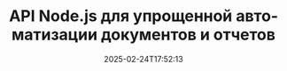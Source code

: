 ---
############################# Static ############################
layout: "landing"
date: 2025-02-24T17:52:13
draft: false

lang: ru
product: "Assembly"
product_tag: "assembly"
platform: "Node.js via Java"
platform_tag: "nodejs-java"

############################# Drop-down ############################
supported_platforms:
  items:
    # supported_platforms loop
    - title: ".NET"
      tag: "net"
    # supported_platforms loop
    - title: "Java"
      tag: "java"
    # supported_platforms loop
    - title: "Node.js"
      tag: "nodejs-java"

############################# Head ############################
head_title: "Инструментарий Node.js для создания, автоматизации и настройки документов"
head_description: "Библиотека Node.js для автоматизации рабочих процессов с документами. Генерируйте файлы PDF, Word, Excel, PowerPoint, HTML и электронную почту из своих шаблонов."

############################# Header ############################
title: "API Node.js для упрощенной автоматизации документов и отчетов"
description: "Оптимизируйте генерацию отчетов на JavaScript, объединяя ваши данные с заранее созданными шаблонами."
words:
  for: "для"

actions:
  main: "Начните пробный период на NPM"
  main_link: "https://www.npmjs.com/package/@groupdocs/groupdocs.assembly"
  alt: "Лицензирование"
  alt_link: "https://purchase.groupdocs.com/pricing/assembly/nodejs-java/"
  title: "Готовы начать?"
  description: "Попробуйте функции GroupDocs.Assembly бесплатно или запросите лицензию."

release:
  title: "Версия {0} выпущена"
  notes: "Смотрите, что нового"
  downloads: "Загрузки"
  link: "https://releases.groupdocs.com/assembly/nodejs-java/"

code:
  title: "Создание диаграммы в документе Word с использованием Node.js"
  more: "Больше примеров"
  more_link: "https://github.com/groupdocs-assembly/GroupDocs.Assembly-for-Node.js-via-Java/"
  install: "npm i @groupdocs/groupdocs.assembly"
  content: |
    ```javascript {style=abap}
    const assemblyLib = require('@groupdocs/groupdocs.assembly');

    // Путь к основному шаблону
    const template = "chart_template.docx";

    // Получите данные о продуктивности менеджеров из источника
    const data_table = 
        new assemblyLib.DocumentTable("Managers.json", 1);

    // Создайте экземпляр DataSourceInfo с данными
    const data 
        = new assemblyLib.DataSourceInfo(data_table, "managers");

    // Установите цвета диаграммы, используя другой DataSourceInfo
    const design = 
        new assemblyLib.DataSourceInfo("red", "color");

    // Заполните шаблон данными и сохраните его на выходе
    const asm = new assemblyLib.DocumentAssembler();
    asm.assembleDocument(template, "result.docx", data, design);
    ```

############################# Overview ############################
overview:
  enable: true
  title: "Обзор GroupDocs.Assembly"
  description: "Библиотека Node.js для программного создания документов с интегрированной обработкой данных."
  features:
    # feature loop
    - title: "Интеграция бизнес-данных в шаблоны с помощью JavaScript"
      content: "Генерируйте качественные отчеты, встраивая JSON, XML или другие данные в шаблоны с использованием GroupDocs.Assembly for Node.js via Java."

    # feature loop
    - title: "Управление встроенным контентом"
      content: "Автоматически заполняйте таблицы, диаграммы и другие визуальные элементы в ваших документах с помощью внешних данных."

    # feature loop
    - title: "Настраиваемые параметры"
      content: "GroupDocs.Assembly for Node.js via Java позволяет добавлять функции, такие как штрих-коды, извлечение данных из URL и экспорт файлов в различных форматах."

############################# Platforms ############################
platforms:
  enable: true
  title: "Платформенная независимость"
  description: "GroupDocs.Assembly for Node.js via Java без проблем интегрируется с ведущими операционными системами, фреймворками и менеджерами пакетов."
  items:
    # platform loop
    - title: "Amazon"
      image: "amazon"
    # platform loop
    - title: "Docker"
      image: "docker"
    # platform loop
    - title: "Azure"
      image: "azure"
    # platform loop
    - title: "Eclipse"
      image: "eclipse"
    # platform loop
    - title: "IntelliJ"
      image: "intellij"
    # platform loop
    - title: "Windows"
      image: "windows"
    # platform loop
    - title: "Linux"
      image: "linux"
    # platform loop
    - title: "Maven"
      image: "maven"

############################# File formats ############################
formats:
  enable: true
  title: "Поддерживаемые форматы файлов"
  description: |
    GroupDocs.Assembly for Node.js via Java поддерживает широкий спектр [форматов документов](https://docs.groupdocs.com/assembly/nodejs-java/supported-document-formats/).
  groups:
    # group loop
    - color: "green"
      content: |
        ### Форматы Microsoft Office
        * **Word:**  DOCX, DOC, DOCM, DOT, DOTX, DOTM, RTF, WordprocessingML
        * **Excel:** XLSX, XLS, XLSM, XLSB, XLTM, XLT, XLTM, XLTX, SpreadsheetML
        * **PowerPoint:** PPT, PPTX, PPTM, PPS, PPSX, PPSM, POTM, POTX
    # group loop
    - color: "blue"
      content: |
        ### Изображения и другие форматы
        * **Портативный:** PDF
        * **Изображения:** SVG, TIFF
        * **Другие офисные форматы:** ODT, OTT, OTS, ODS, ODP, OTP
      # group loop
    - color: "red"
      content: |
        ### Другие форматы
        * **Веб:** HTML, MHTML
        * **Электронные письма:** EML, MSG, EMLX
        * **Другое:** EPUB, MD

############################# Features ############################
features:
  enable: true
  title: "Ключевые функции GroupDocs.Assembly"
  description: "Создавайте динамические документы и отчеты с мощными инструментами управления данными."

  items:
    # feature loop
    - icon: "preview"
      title: "Насыщенные визуальные данные"
      content: "Интегрируйте диаграммы, таблицы, изображения и списки в ваши документы с полной настройкой."

    # feature loop
    - icon: "manipulate"
      title: "Преобразование ваших данных"
      content: "Используйте инструменты, такие как формулы и сортировка, для структурирования и отображения информации эффективно."

    # feature loop
    - icon: "two_pages"
      title: "Широкая совместимость форматов"
      content: "Работайте без проблем с популярными форматами файлов для шаблонов и выходных данных."

    # feature loop
    - icon: "document_settings"
      title: "Расширенная настройка шаблонов"
      content: "Форматируйте шаблоны с числовыми, алфавитными и другими стилевыми опциями."

    # feature loop
    - icon: "text"
      title: "Динамическая генерация штрих-кодов"
      content: "Создавайте и встраивайте изображения штрих-кодов прямо в ваши документы по запросу."

    # feature loop
    - icon: "add"
      title: "Гибкое стилизация текста"
      content: "Применяйте текстовые стили, такие как прописные или заглавные буквы, в ваших шаблонах."

    # feature loop
    - icon: "manipulate"
      title: "Динамическая вставка контента"
      content: "Включайте контент из внешних файлов динамически во время генерации документа."

    # feature loop
    - icon: "convert"
      title: "Экспорт в различные форматы"
      content: "Сохраняйте документы в нескольких форматах с вашими указанными конфигурациями."

    # feature loop
    - icon: "update"
      title: "Динамическая интеграция медиа"
      content: "Вставляйте изображения или другие элементы, используя данные Base64 при создании документов."

############################# Code samples ############################
code_samples:
  enable: true
  title: "Примеры кода"
  description: "Изучите практические примеры использования GroupDocs.Assembly для выполнения распространенных задач."
  items:
    # code sample loop
    - title: "Добавление маркированного списка в документы Word"
      content: |
        Узнайте, как создать [маркированные списки](https://docs.groupdocs.com/assembly/nodejs-java/bulleted-list-in-word-processing-document/) в документах Word для эффективной организации данных. Этот пример демонстрирует, как сгенерировать маркированный список с использованием GroupDocs.Assembly.
        {{< landing/code title="Добавление маркированного списка в документы Word">}}
        ```javascript {style=abap}
        // Вставьте этот шаблон на страницу документа:
        // Индикаторы производительности менеджеров
        // . <<foreach [in products]>><<[ProductName]>>
        // <</foreach>>

        const assemblyLib = require('@groupdocs/groupdocs.assembly');

        // Укажите путь к шаблону
        const template = "Bulleted List Template.docx";

        // Установите путь к выходному файлу
        const result = "Result Report.docx"

        // Получите данные менеджеров из источника JSON
        const dataSource = new assemblyLib.JsonDataSource("Report data.json");
        const data = new assemblyLib.DataSourceInfo(dataSource, "managers")

        // Сгенерируйте отчет с заполненными данными
        const assembler = new assemblyLib.DocumentAssembler();
        assembler.assembleDocument(template, result, data);
        ```
        {{< /landing/code >}}
    # code sample loop
    - title: "Вставка круговых диаграмм в PowerPoint"
      content: |
        Узнайте, как использовать шаблоны и XML для добавления [круговых диаграмм](https://docs.groupdocs.com/assembly/nodejs-java/pie-chart-in-presentation-document/) в ваши презентации. Улучшите ваши отчеты с круговыми диаграммами для визуального и четкого представления данных.
        {{< landing/code title="Вставка круговых диаграмм в PowerPoint">}}
        ```javascript {style=abap} 
        // Добавьте шаблон заголовка диаграммы в презентацию:
        // Доходы клиентов <<foreach [in customers]>> 
        // <<x [CustomerName]>>

        // Также включите шаблон данных диаграммы:
        // Total Order Price<<foreach [in customers]>> 
        // <<x [CustomerName]>>

        const assemblyLib = require('@groupdocs/groupdocs.assembly');

        // Укажите путь к шаблону диаграммы
        const template = "Pie Chart Template.pptx";

        // Установите путь к выходному файлу
        const result = "Result Report.pptx"

        // Получите данные клиентов из источника XML
        const dataSource = new assemblyLib.JsonDataSource("Chart data.xml");
        const data = new assemblyLib.DataSourceInfo(dataSource, "customers")

        // Сгенерируйте диаграмму и сохраните результат
        const assembler = new assemblyLib.DocumentAssembler();
        assembler.assembleDocument(template, result, data);
        ```
        {{< /landing/code >}}

---